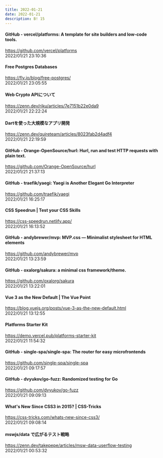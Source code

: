 ```yaml
---
title: 2022-01-21
date: 2022-01-21
description: B! 15
---
```


#### GitHub - vercel/platforms: A template for site builders and low-code tools.
https://github.com/vercel/platforms<br>
2022/01/21 23:10:36<br>


#### Free Postgres Databases
https://fly.io/blog/free-postgres/<br>
2022/01/21 23:05:55<br>


#### Web Crypto APIについて
https://zenn.dev/riku/articles/7e7151b22e0da9<br>
2022/01/21 22:22:24<br>


#### Dartを使った大規模なアプリ開発
https://zenn.dev/quireteam/articles/8023fab2d4adf4<br>
2022/01/21 22:19:59<br>


#### GitHub - Orange-OpenSource/hurl: Hurl, run and test HTTP requests with plain text.
https://github.com/Orange-OpenSource/hurl<br>
2022/01/21 21:37:13<br>


#### GitHub - traefik/yaegi: Yaegi is Another Elegant Go Interpreter
https://github.com/traefik/yaegi<br>
2022/01/21 16:25:17<br>


#### CSS Speedrun | Test your CSS Skills
https://css-speedrun.netlify.app/<br>
2022/01/21 16:13:52<br>


#### GitHub - andybrewer/mvp: MVP.css — Minimalist stylesheet for HTML elements
https://github.com/andybrewer/mvp<br>
2022/01/21 13:23:59<br>


#### GitHub - oxalorg/sakura: a minimal css framework/theme.
https://github.com/oxalorg/sakura<br>
2022/01/21 13:22:01<br>


#### Vue 3 as the New Default | The Vue Point
https://blog.vuejs.org/posts/vue-3-as-the-new-default.html<br>
2022/01/21 13:12:55<br>


#### Platforms Starter Kit
https://demo.vercel.pub/platforms-starter-kit<br>
2022/01/21 11:54:32<br>


#### GitHub - single-spa/single-spa: The router for easy microfrontends
https://github.com/single-spa/single-spa<br>
2022/01/21 09:17:57<br>


#### GitHub - dvyukov/go-fuzz: Randomized testing for Go
https://github.com/dvyukov/go-fuzz<br>
2022/01/21 09:09:13<br>


#### What's New Since CSS3 in 2015? | CSS-Tricks
https://css-tricks.com/whats-new-since-css3/<br>
2022/01/21 09:08:14<br>


#### mswjs/data で広がるテスト戦略
https://zenn.dev/takepepe/articles/msw-data-userflow-testing<br>
2022/01/21 00:53:32<br>


